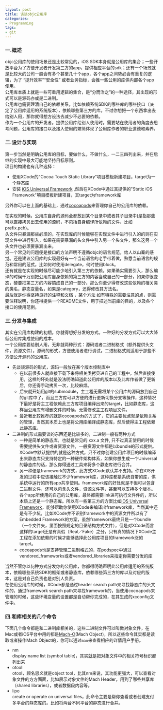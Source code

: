 ```yaml
---
layout: post
title: 谈谈objc公用库
categories:
- Programming
tags:
- git
---
```


### 一.概述
objc公用库的使用场景还是比较常见的，iOS SDK本身就是公用库的集合；一些开放平台为了方便开发者开发第三方的app，提供相应平台的sdk；还有一个场景就是比较大的公司一般会有多个甚至几十个app，各个app之间势必会有重复的逻辑，为了 “提升效率”“安全性” 或者业务指标，会推一些公用的库供内部各个app使用。   
公用库本质上就是一些可重用逻辑的集合，是“分而治之”的一种途径，其出现的形式可以是源码亦或是二进制。   
公用库也需要理清自己的依赖关系，比如依赖系统SDK的哪些库的哪些接口（决定了公用库适用的系统版本），依赖哪些第三方的库。不过你想把一个东西拿出去给别人用，那你就得想方设法去减少不必要的依赖。   
作为一个公用库的开发者，提供公用库给别人使用时，需要站在使用者的角度去思考问题，公用库的接口以及接入使用的繁简体现了公用库作者的职业道德和素养。

### 二.设计与实现
第一步当然是明确公用库的目标，要做什么，不做什么，一二三四列出来，并在后继的实现中最大可能地坚持目标原则。    
项目的构建也有几种选择：

- 使用XCode的"Cocoa Touch Static Library"项目模板新建项目，target为一个静态库
- 安装 [iOS Universal Framework](https://github.com/kstenerud/iOS-Universal-Framework) ,然后在XCode中通过其提供的"Static iOS Framework"项目模板新建项目，其target为framework库   

另外你可以在上面的基础上，通过[cocoapods](http://cocoapods.org/)来管理你自己的公用库的依赖。 

在实现的时候，公用库自身的源码全都放到某个目录中或者其子目录中(是指那些可以直接拷贝出去使用的源码，不包括自身编译所依赖的文件，比如prefix.pch)。   
头文件只暴漏那些必须的，在实现库的时候能够在实现文件中进行引入的的则在实现文件中进行引入，如果在需要暴漏的头文件中引入另一个头文件，那么这另一个头文件也必须要暴漏出来。     
另一个常见的问题便是接口的方法声明不遵循objc的语言规范，给人以山寨的感觉。还是建议公用库的实现最好有一个当前语言的老手带着做，熟悉当前语言的规范和常用的范式，比如何时使用delegate，何时使用block。   
还有就是在实现的时候尽可能少地引入第三方的依赖，如果确实需要引入，那么编译的时候千万别把公用库自身依赖的第三方的内容当成自己的一部分，如果你很变态，硬要把第三方的内容搞成自己的一部分，那么你至少得修改这些依赖的相关类的类名，静态变量名，如果是category，还得修改其方法名。      
最后就是你得坚持良好的注释和文档 ，某个方法 如有特殊的需要注意的点，则需要注释说明，你还得提供一个README文件，用于描述当前库的目的，以及各个接口的使用范例。

### 三.分发与集成
其实在公用库构建的初期，你就得想好分发的方式。一种好的分发方式可以大大降低公用库集成使用的成本。   
一个公用库要给别人用，无非就两种形式：源码或者二进制格式（额外提供头文件，资源文件），源码的形式，方便使用者进行调试，二进制格式则适用于那些不方便公开源码的公用库。   

- 先谈谈源码的形式，源码一般放在某个版本控制库中
	- 在以前很多人就直接下载下来将相关类拷贝进自己的工程中，然后直接使用，这样的坏处就是没法明确知道此公用库的版本以及此库作者做了更新后，你还得手动拷贝一次，比较麻烦。
	- 后来就开始用git的submodule，主工程无需将某个公用库的源码放到自己的git库中了，而且三方库可以方便的进行更新切换分支等操作，这种情况下最好是将主工程依赖此三方库项目编译出来的target，比如静态库，这样当公用库有增删文件的时候，无需修改主工程项目文件。
	- 最近我比较推荐的就是cocoapods的方式了，它的主要优点就是依赖关系的管理，当然其本质上也是将公用库编译成静态库，然后使得主工程依赖此静态库。      
- 二进制的形式需要谈的东西还是比较多的，二进制一般有两种方式
	- 一种是简单的静态库，也就是常见的 xxx.a 文件, 只不过真正使用的时候需要提供头文件或者资源文件，一般资源文件都是以bundle的形式提供。XCode中默认提供的就是这种方式，只不过你创建公用库项目的时候编译出来静态库只支持特定的一种硬件架构体系，如果你想生成一个Universal的静态库的话，那么你得通过工具来将多个静态库进行合并。
	- 另一种便是framework的方式，此方式XCode默认并不支持。你在iOS开发的过程中应该接触过不少framework库，这种库都是系统自带的库，供系统中运行的所有app共享使用。framework库的好处就是不但可以包含二进制文件，还可以包含头文件，资源文件等，甚至可以支持多个版本。各个app所使用的自己的公用库，最终都需要link进可执行文件件的，所以本质上还是一个静态库。所以有一些第三方的方案比如[iOS Universal Framework](https://github.com/kstenerud/iOS-Universal-Framework)，能够帮助你使用XCode来编译出framework库，当然其中还是有不少坑，比如XCode并不识别framework中的资源文件所以有了Embedded Framework的方案，虽然framework最终只是一个bundle（一个文件夹，里面按照规定的目录结构方式文件），但是对XCode而言这样的target还是有真假（Real／Fake）之分，只有真的情况下XCode主工程在添加依赖的时候才能够选择此公用库项目的framework涨的target。
	- cocoapods也是支持管理二进制格式的，在podspec中通过vendored_frameworks或者vendored_libraries来指定你需要分发的库

当然不管你以何种方式分发你的公用库，你都得明确声明此公用库适用的系统版本，依赖哪些系统SDK的框架或者静态库，依赖哪些第三方的库以及对应的版本，这是对自己负责也是对别人负责。   
在使用公用库的时候，XCode都是通过header search path来寻找静态库的头文件的，通过framework search path来寻找framework的，当使用cocoapods来管理的时候，这些环境变量的设置都是自动帮你完成的，在其生成的xcconfig文件中。

### 四.和库相关的几个命令
下面几个命令都是和二进制库相关的，这些二进制文件可以叫做对象文件，在Mac或者iOS平台中用的都是[Mach-O](http://zh.wikipedia.org/wiki/Mach-O)(Mach Object)，所以这些命令其实都是读取或者操作Mach Object的，你可以通过`man`来查看相应的详情用户手册。

 - nm   
 	display name list (symbol table)，其实就是把对象文件中的相关符号标识都列出来
 - otool   
 	otool，顾名思义就是object tool，比其nm来说，其功能更强大，可以查看对象文件的方方面面，比如展示对象文件的Mach Header，用到了哪些共享库（shared libraries），或者数据段内容等。
 - lipo    
 	create or operate on universal files，此命令主要是帮你查看或者创建支付多平台的静态库的。比如将两台不同平台的静态进行合并。

  
